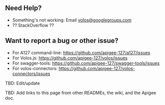 ## Need Help?

* Something's not working: Email volos@googlegroups.com
* ?? StackOverflow ??

## Want to report a bug or other issue?

* For A127 command-line: https://github.com/apigee-127/a127/issues
* For Volos.js: https://github.com/apigee-127/volos/issues
* For swagger-tools: https://github.com/apigee-127/swagger-tools/issues
* For volos-connectors: https://github.com/apigee-127/volos-connectors/issues


TBD: Edit/update

TBD: Add links to this page from other READMEs, the wiki, and the Apigee doc. 

